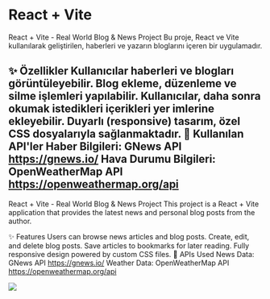 # React + Vite

React + Vite - Real World Blog & News Project
Bu proje, React ve Vite kullanılarak geliştirilen, haberleri ve yazarın bloglarını içeren bir uygulamadır.

✨ Özellikler
Kullanıcılar haberleri ve blogları görüntüleyebilir.
Blog ekleme, düzenleme ve silme işlemleri yapılabilir.
Kullanıcılar, daha sonra okumak istedikleri içerikleri yer imlerine ekleyebilir.
Duyarlı (responsive) tasarım, özel CSS dosyalarıyla sağlanmaktadır.
🔗 Kullanılan API'ler
Haber Bilgileri: GNews API https://gnews.io/ 
Hava Durumu Bilgileri: OpenWeatherMap API https://openweathermap.org/api 
------------------------------------------------------
React + Vite - Real World Blog & News Project
This project is a React + Vite application that provides the latest news and personal blog posts from the author.

✨ Features
Users can browse news articles and blog posts.
Create, edit, and delete blog posts.
Save articles to bookmarks for later reading.
Fully responsive design powered by custom CSS files.
🔗 APIs Used
News Data: GNews API  https://gnews.io/ 
Weather Data: OpenWeatherMap API  https://openweathermap.org/api 


![](./newsblogsTR.gif)
